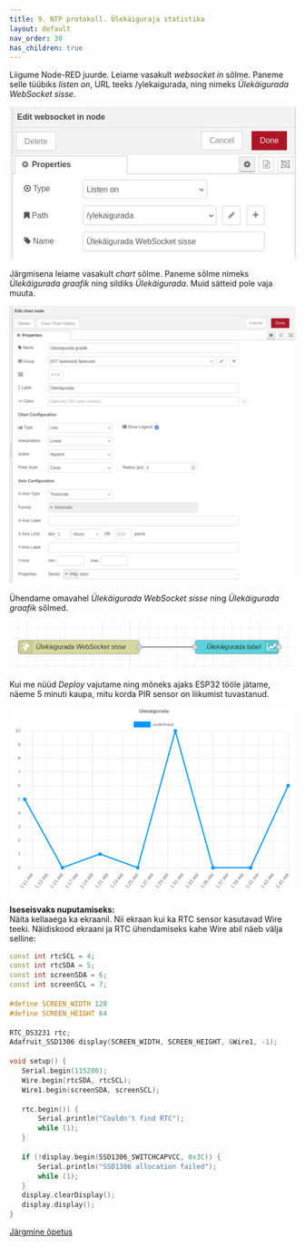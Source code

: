```yaml
---
title: 9. NTP protokoll. Ülekäiguraja statistika
layout: default
nav_order: 30
has_children: true
---
```


Liigume Node-RED juurde. Leiame vasakult *websocket in* sõlme. Paneme selle tüübiks *listen on*, URL teeks /ylekaigurada, ning nimeks *Ülekäigurada WebSocket sisse*.

![Node-RED websocket in node](./pildid/3.png)

Järgmisena leiame vasakult *chart* sõlme. Paneme sõlme nimeks *Ülekäigurada graafik* ning sildiks *Ülekäigurada*. Muid sätteid pole vaja muuta.

![Node-RED graafiku node](./pildid/4.png)

Ühendame omavahel *Ülekäigurada WebSocket sisse* ning *Ülekäigurada graafik* sõlmed.

![Node-RED flow](./pildid/5.png)

Kui me nüüd *Deploy* vajutame ning mõneks ajaks ESP32 tööle jätame, näeme 5 minuti kaupa, mitu korda PIR sensor on liikumist tuvastanud.

![Node-RED graafik](./pildid/6.png)

**Iseseisvaks nuputamiseks:**  
Näita kellaaega ka ekraanil. Nii ekraan kui ka RTC sensor kasutavad Wire teeki. Näidiskood ekraani ja RTC ühendamiseks kahe Wire abil näeb välja selline:

```cpp
const int rtcSCL = 4;
const int rtcSDA = 5;
const int screenSDA = 6;
const int screenSCL = 7;

#define SCREEN_WIDTH 128
#define SCREEN_HEIGHT 64

RTC_DS3231 rtc;
Adafruit_SSD1306 display(SCREEN_WIDTH, SCREEN_HEIGHT, &Wire1, -1);

void setup() {
   Serial.begin(115200);
   Wire.begin(rtcSDA, rtcSCL);
   Wire1.begin(screenSDA, screenSCL);
  
   rtc.begin()) {
       Serial.println("Couldn't find RTC");
       while (1);
   }

   if (!display.begin(SSD1306_SWITCHCAPVCC, 0x3C)) {
       Serial.println("SSD1306 allocation failed");
       while (1);
   }
   display.clearDisplay();
   display.display();
}
```

[Järgmine õpetus](../iseseisvaks)

